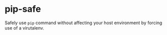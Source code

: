 # pip-safe

Safely use `pip` command without affecting your host environment by forcing use of a virutalenv.

